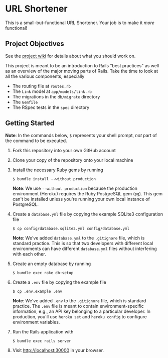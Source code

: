 # URL Shortener

This is a small-but-functional URL Shortener.  Your job is to make it _more_ functional!

## Project Objectives

See the [project wiki](http://github.com/codeunion/url-shortener/wiki) for details about what you should work on.

This project is meant to be an introduction to Rails "best practices" as well as an overview of the major moving parts of Rails.  Take the time to look at all the various components, especially

- The routing file at `routes.rb`
- The `Link` model at `app/models/link.rb`
- The migrations in the `db/migrate` directory
- The `Gemfile`
- The RSpec tests in the `spec` directory

## Getting Started

**Note**: In the commands below, `$` represents your shell prompt, _not_ part of the command to be executed.

1. Fork this repository into your own GitHub account

2. Clone your copy of the repository onto your local machine

3. Install the necessary Ruby gems by running

   ```shell-session
   $ bundle install --without production
   ```

   **Note**: We use `--without production` because the production environment (Heroku) requires the Ruby PostgreSQL gem (`pg`). This gem can't be installed unless you're running your own local instance of PostgreSQL.

4. Create a `database.yml` file by copying the example SQLite3 configuration file

   ```shell-session
   $ cp config/database.sqlite3.yml config/database.yml
   ```

   **Note**: We've added `database.yml` to the `.gitignore` file, which is standard practice.  This is so that two developers with different local environments can have different `database.yml` files without interfering with each other.

5. Create an empty database by running

   ```shell-session
   $ bundle exec rake db:setup
   ```

6. Create a `.env` file by copying the example file

   ```shell-session
   $ cp .env.example .env
   ```

   **Note**: We've added `.env` to the `.gitignore` file, which is standard practice.  The `.env` file is meant to contain environment-specific information, e.g., an API key belonging to a particular developer. In production, you'll use `heroku set` and `heroku config` to configure environment variables.

7. Run the Rails application with

   ```shell-session
   $ bundle exec rails server
   ```

8. Visit [http://localhost:30000](http://localhost:3000) in your browser.
